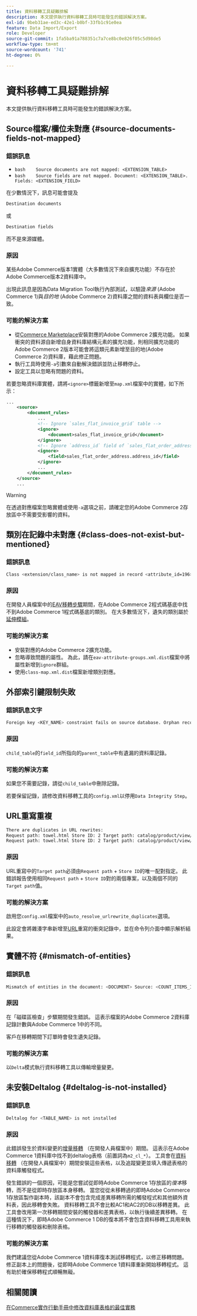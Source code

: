 ```yaml
---
title: 資料移轉工具疑難排解
description: 本文提供執行資料移轉工具時可能發生的錯誤解決方案。
exl-id: 9beb31ae-ed3c-42e1-b0bf-33fb1c91e0ea
feature: Data Import/Export
role: Developer
source-git-commit: 1fa5ba91a788351c7a7ce8bc0e826f05c5d98de5
workflow-type: tm+mt
source-wordcount: '741'
ht-degree: 0%

---
```


# 資料移轉工具疑難排解

本文提供執行資料移轉工具時可能發生的錯誤解決方案。

## Source檔案/欄位未對應 {#source-documents-fields-not-mapped}

### 錯誤訊息

* ```bash    Source documents are not mapped: <EXTENSION_TABLE>    ```
* ```bash    Source fields are not mapped. Document: <EXTENSION_TABLE>. Fields: <EXTENSION_FIELD>    ```

在少數情況下，訊息可能會提及

```bash
Destination documents
```

或

```bash
Destination fields
```

而不是來源媒體。

### 原因

某些Adobe Commerce版本1實體（大多數情況下來自擴充功能）不存在於Adobe Commerce版本2資料庫中。

出現此訊息是因為Data Migration Tool執行內部測試，以驗證&#x200B;*來源* (Adobe Commerce 1)與&#x200B;*目的地* (Adobe Commerce 2)資料庫之間的資料表與欄位是否一致。

### 可能的解決方案

* 從[Commerce Marketplace](https://marketplace.magento.com/)安裝對應的Adobe Commerce 2擴充功能。     如果衝突的資料源自新增自身資料庫結構元素的擴充功能，則相同擴充功能的Adobe Commerce 2版本可能會將這類元素新增至目的地(Adobe Commerce 2)資料庫，藉此修正問題。
* 執行工具時使用`-a`引數來自動解決錯誤並防止移轉停止。
* 設定工具以忽略有問題的資料。

若要忽略資料庫實體，請將`<ignore>`標籤新增至`map.xml`檔案中的實體，如下所示：

```xml
...
    <source>
        <document_rules>
            ...
            <!-- Ignore `sales_flat_invoice_grid` table -->
            <ignore>
                <document>sales_flat_invoice_grid</document>
            </ignore>
            <!-- Ignore `address_id` field of `sales_flat_order_address` table -->
            <ignore>
                <field>sales_flat_order_address.address_id</field>
            </ignore>
            ...
        </document_rules>
    </source>
    ...
```

>[!WARNING]
>
>在透過對應檔案忽略實體或使用`-a`選項之前，請確定您的Adobe Commerce 2存放區中不需要受影響的資料。

## 類別在記錄中未對應 {#class-does-not-exist-but-mentioned}

### 錯誤訊息

```bash
Class <extension/class_name> is not mapped in record <attribute_id=196>
```

### 原因

在開發人員檔案中的[EAV移轉步驟](https://devdocs.magento.com/guides/v2.3/migration/migration-tool-internal-spec.html#eav)期間，在Adobe Commerce 2程式碼基底中找不到Adobe Commerce 1程式碼基底的類別。 在大多數情況下，遺失的類別屬於[延伸模組](https://glossary.magento.com/extension)。

### 可能的解決方案

* 安裝對應的Adobe Commerce 2擴充功能。
* 忽略導致問題的屬性。    為此，請在`eav-attribute-groups.xml.dist`檔案中將屬性新增到`ignore`群組。
* 使用`class-map.xml.dist`檔案新增類別對應。

## 外部索引鍵限制失敗

### 錯誤訊息文字

```bash
Foreign key <KEY_NAME> constraint fails on source database. Orphan records id: <id_1>, <id_2> from <child_table>.<field_id> has no referenced records in <parent_table>
```

### 原因

`child_table`的`field_id`所指向的`parent_table`中有遺漏的資料庫記錄。

### 可能的解決方案

如果您不需要記錄，請從`child_table`中刪除記錄。

若要保留記錄，請修改資料移轉工具的`config.xml`以停用`Data Integrity Step`。

## URL重寫重複

```xml
There are duplicates in URL rewrites:
Request path: towel.html Store ID: 2 Target path: catalog/product/view/id/10
Request path: towel.html Store ID: 2 Target path: catalog/product/view/id/12
```

### 原因

URL重寫中的`Target path`必須由`Request path` + `Store ID`的唯一配對指定。 此錯誤報告使用相同`Request path` + `Store ID`對的兩個專案，以及兩個不同的`Target path`值。

### 可能的解決方案

啟用您`config.xml`檔案中的`auto_resolve_urlrewrite_duplicates`選項。

此設定會將雜湊字串新增至[URL](https://glossary.magento.com/url)重寫的衝突記錄中，並在命令列介面中顯示解析結果。

## 實體不符 {#mismatch-of-entities}

### 錯誤訊息

```bash
Mismatch of entities in the document: <DOCUMENT> Source: <COUNT_ITEMS_IN_SOURCE_TABLE> Destination: <COUNT_ITEMS_IN_DESTINATION_TABLE>
```

### 原因

在「磁碟區檢查」步驟期間發生錯誤。 這表示檔案的Adobe Commerce 2資料庫記錄計數與Adobe Commerce 1中的不同。

客戶在移轉期間下訂單時會發生遺失記錄。

### 可能的解決方案

以`Delta`模式執行資料移轉工具以傳輸增量變更。

## 未安裝Deltalog {#deltalog-is-not-installed}

### 錯誤訊息

```bash
Deltalog for <TABLE_NAME> is not installed
```

### 原因

此錯誤發生於資料變更的[增量移轉](https://devdocs.magento.com/guides/v2.3/migration/migration-migrate-delta.html) （在開發人員檔案中）期間。 這表示在Adobe Commerce 1資料庫中找不到deltalog表格（前置詞為`m2_cl_*`）。 工具會在[資料移轉](https://devdocs.magento.com/guides/v2.3/migration/migration-migrate-data.html) （在開發人員檔案中）期間安裝這些表格，以及追蹤變更並填入傳遞表格的資料庫觸發程式。

發生錯誤的一個原因，可能是您嘗試從即時Adobe Commerce 1存放區的&#x200B;*復本*&#x200B;移轉，而不是從即時存放區本身移轉。 當您從從未移轉過的即時Adobe Commerce 1存放區製作副本時，該副本不會包含完成差異移轉所需的觸發程式和其他額外資料表，因此移轉會失敗。 資料移轉工具不會比較AC1和AC2的DB以移轉差異。 此工具會改用第一次移轉期間安裝的觸發器和差異表格，以執行後續差異移轉。 在這種情況下，即時Adobe Commerce 1 DB的復本將不會包含資料移轉工具用來執行移轉的觸發器和刪除表格。

### 可能的解決方案

我們建議您從Adobe Commerce 1資料庫復本測試移轉程式，以修正移轉問題。 修正副本上的問題後，從即時Adobe Commerce 1資料庫重新開始移轉程式。 這有助於確保移轉程式順暢無礙。

## 相關閱讀

[在Commerce實作行動手冊中修改資料庫表格的最佳實務](https://experienceleague.adobe.com/en/docs/commerce-operations/implementation-playbook/best-practices/development/modifying-core-and-third-party-tables#why-adobe-recommends-avoiding-modifications)
